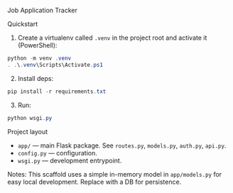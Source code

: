 Job Application Tracker

Quickstart

1. Create a virtualenv called `.venv` in the project root and activate it (PowerShell):

```powershell
python -m venv .venv
. .\.venv\Scripts\Activate.ps1
```

2. Install deps:

```powershell
pip install -r requirements.txt
```

3. Run:

```powershell
python wsgi.py
```

Project layout

- `app/` — main Flask package. See `routes.py`, `models.py`, `auth.py`, `api.py`.
- `config.py` — configuration.
- `wsgi.py` — development entrypoint.

Notes: This scaffold uses a simple in-memory model in `app/models.py` for easy local development. Replace with a DB for persistence.




